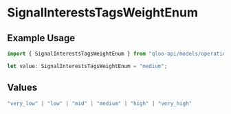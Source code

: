 # SignalInterestsTagsWeightEnum

## Example Usage

```typescript
import { SignalInterestsTagsWeightEnum } from "qloo-api/models/operations";

let value: SignalInterestsTagsWeightEnum = "medium";
```

## Values

```typescript
"very_low" | "low" | "mid" | "medium" | "high" | "very_high"
```